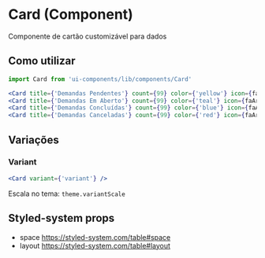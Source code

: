 # Card (Component)

Componente de cartão customizável para dados

## Como utilizar

```js
import Card from 'ui-components/lib/components/Card'
```

```jsx
<Card title={'Demandas Pendentes'} count={99} color={'yellow'} icon={faArchive} />
<Card title={'Demandas Em Aberto'} count={99} color={'teal'} icon={faArchive} />
<Card title={'Demandas Concluídas'} count={99} color={'blue'} icon={faArchive} />
<Card title={'Demandas Canceladas'} count={99} color={'red'} icon={faArchive} />
```

## Variações

### Variant

```jsx
<Card variant={'variant'} />
```

Escala no tema: `theme.variantScale`

## Styled-system props

- space https://styled-system.com/table#space
- layout https://styled-system.com/table#layout
